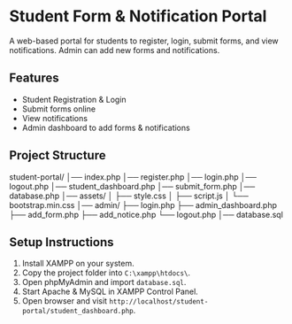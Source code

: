 # Student Form & Notification Portal
A web-based portal for students to register, login, submit forms, and view notifications. Admin can add new forms and notifications.
## Features
- Student Registration & Login
- Submit forms online
- View notifications
- Admin dashboard to add forms & notifications
## Project Structure
student-portal/
│── index.php
│── register.php
│── login.php
│── logout.php
│── student_dashboard.php
│── submit_form.php
│── database.php
│── assets/
│    ├── style.css
│    ├── script.js
│    └── bootstrap.min.css
│── admin/
     ├── login.php
     ├── admin_dashboard.php
     ├── add_form.php
     ├── add_notice.php
     └── logout.php
│── database.sql
## Setup Instructions
1. Install XAMPP on your system.
2. Copy the project folder into `C:\xampp\htdocs\`.
3. Open phpMyAdmin and import `database.sql`.
4. Start Apache & MySQL in XAMPP Control Panel.
5. Open browser and visit `http://localhost/student-portal/student_dashboard.php`.
